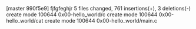 [master 990f5e9] fjfgfeghjr
 5 files changed, 761 insertions(+), 3 deletions(-)
 create mode 100644 0x00-hello_world/c
 create mode 100644 0x00-hello_world/cat
 create mode 100644 0x00-hello_world/main.c
